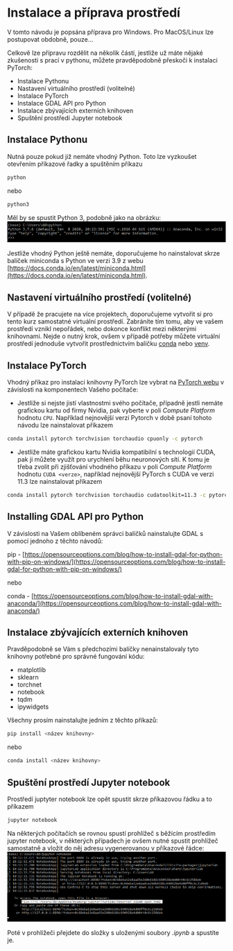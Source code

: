 # Instalace a příprava prostředí

V tomto návodu je popsána příprava pro Windows. Pro MacOS/Linux lze postupovat obdobně, pouze...

Celkově lze přípravu rozdělit na několik částí, jestliže už máte nějaké zkušenosti s prací v pythonu, můžete pravděpodobně přeskoči k instalaci PyTorch:

- Instalace Pythonu
- Nastavení virtuálního prostředí (volitelné)
- Instalace PyTorch
- Instalace GDAL API pro Python
- Instalace zbývajících externích knihoven
- Spuštění prostředí Jupyter notebook

## Instalace Pythonu
Nutná pouze pokud již nemáte vhodný Python. Toto lze vyzkoušet otevřením příkazové řadky a spuštěním příkazu
```sh
python
```
nebo
```sh
python3
```
Měl by se spustit Python 3, podobně jako na obrázku: ![Python spuštěný v příkazové řádce](img/cli_python3.png "Python spuštěný v příkazové řádce")

Jestliže vhodný Python ještě nemáte, doporučujeme ho nainstalovat skrze balíček miniconda s Python ve verzi 3.9 z webu [https://docs.conda.io/en/latest/miniconda.html](https://docs.conda.io/en/latest/miniconda.html).

## Nastavení virtuálního prostředí (volitelné)
V případě že pracujete na více projektech, doporučujeme vytvořit si pro tento kurz samostatné virtuální prostředí. Zabráníte tím tomu, aby ve vašem prostředí vznikl nepořádek, nebo dokonce konflikt mezi některými knihovnami. Nejde o nutný krok, ovšem v případě potřeby můžete virtuální prostředí jednoduše vytvořit prostřednictvím balíčku [conda](https://docs.conda.io/projects/conda/en/latest/user-guide/tasks/manage-environments.html#creating-an-environment-with-commands) nebo [venv](https://packaging.python.org/en/latest/guides/installing-using-pip-and-virtual-environments/).

## Instalace PyTorch
Vhodný příkaz pro instalaci knihovny PyTorch lze vybrat na [PyTorch webu](https://pytorch.org/get-started/locally/) v závislosti na komponentech Vašeho počítače:

* Jestliže si nejste jistí vlastnostmi svého počítače, případně jestli nemáte grafickou kartu od firmy Nvidia, pak vyberte v poli _Compute Platform_ hodnotu `CPU`.
Například nejnovější verzi Pytorch v době psaní tohoto návodu lze nainstalovat příkazem
```sh
conda install pytorch torchvision torchaudio cpuonly -c pytorch
```

* Jestliže máte grafickou kartu Nvidia kompatibilní s technologií CUDA, pak ji můžete využít pro urychlení běhu neuronových sítí. K tomu je třeba zvolit při zjišťování vhodného příkazu v poli _Compute Platform_ hodnotu `CUDA <verze>`, například nejnovější PyTorch s CUDA ve verzi 11.3 lze nainstalovat příkazem
```sh
conda install pytorch torchvision torchaudio cudatoolkit=11.3 -c pytorch
```

## Installing GDAL API pro Python
V závislosti na Vašem oblíbeném správci balíčků nainstalujte GDAL s pomocí jednoho z těchto návodů:

pip - [https://opensourceoptions.com/blog/how-to-install-gdal-for-python-with-pip-on-windows/](https://opensourceoptions.com/blog/how-to-install-gdal-for-python-with-pip-on-windows/)

nebo

conda - [https://opensourceoptions.com/blog/how-to-install-gdal-with-anaconda/](https://opensourceoptions.com/blog/how-to-install-gdal-with-anaconda/)

## Instalace zbývajících externích knihoven
Pravděpodobně se Vám s předchozími balíčky nenainstalovaly tyto knihovny potřebné pro správné fungování kódu:
- matplotlib
- sklearn
- torchnet
- notebook
- tqdm
- ipywidgets

Všechny prosím nainstalujte jedním z těchto příkazů:

```sh
pip install <název knihovny>
```
nebo
```sh
conda install <název knihovny>
```

## Spuštění prostředí Jupyter notebook
Prostředí juptyter notebook lze opět spustit skrze příkazovou řádku a to příkazem
```sh
jupyter notebook
```

Na některých počítačích se rovnou spustí prohlížeč s běžícím prostředím jupyter notebook, v některých případech je ovšem nutné spustit prohlížeč samostatně a vložit do něj adresu vygenerovanou v příkazové řádce:
![Spuštění Jupyter notebooku v příkazové řádce](img/cli_jupyter.png "Spuštění Jupyter notebooku v příkazové řádce")

Poté v prohlížeči přejdete do složky s uloženými soubory _.ipynb_ a spustíte je.
